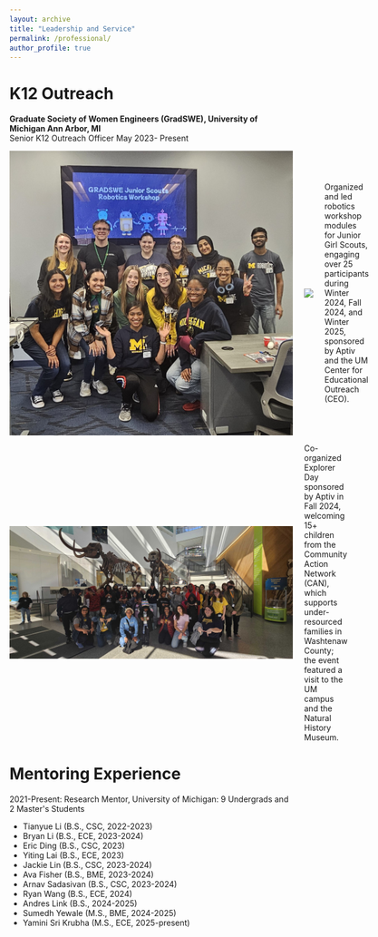 ```yaml
---
layout: archive
title: "Leadership and Service"
permalink: /professional/
author_profile: true
---
```

<b>K12 Outreach</b>
====================
<b> Graduate Society of Women Engineers (GradSWE), University of Michigan Ann Arbor, MI </b>
<br>Senior K12 Outreach Officer May 2023- Present
<br>
  <p style="display: flex; align-items: center;">
  <img src="../files/Group_Photo_Robotics.jpg" width="500" style="margin-right: 20px;" />
  <img src="../files/Robotics_track.png" width="500" style="margin-right: 20px;" />
  <span>Organized and led robotics workshop modules for Junior Girl Scouts, engaging over 25 participants during Winter 2024, Fall 2024, and Winter 2025, sponsored by Aptiv and the UM Center for Educational Outreach (CEO).</span> 

  <br>
  <p style="display: flex; align-items: center;">
  <img src="../files/CAN_Image.jpg" width="500" style="margin-right: 20px;" />
  <span>Co-organized Explorer Day sponsored by Aptiv in Fall 2024, welcoming 15+ children from the Community Action Network (CAN), which supports under-resourced families in Washtenaw County; the event featured a visit to the UM campus and the Natural History Museum.</span> 


<b>Mentoring Experience</b>
============================
2021-Present: Research Mentor, University of Michigan: 9 Undergrads and 2 Master's Students
- Tianyue Li (B.S., CSC, 2022-2023)
- Bryan Li (B.S., ECE, 2023-2024)
- Eric Ding (B.S., CSC, 2023)
- Yiting Lai (B.S., ECE, 2023)
- Jackie Lin (B.S., CSC, 2023-2024)
- Ava Fisher (B.S., BME, 2023-2024)
- Arnav Sadasivan (B.S., CSC, 2023-2024)
- Ryan Wang (B.S., ECE, 2024)
- Andres Link (B.S., 2024-2025)
- Sumedh Yewale (M.S., BME, 2024-2025)
- Yamini Sri Krubha (M.S., ECE, 2025-present) 


